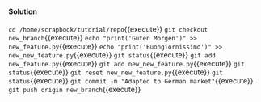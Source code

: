 #### Solution


`cd /home/scrapbook/tutorial/repo`{{execute}}
`git checkout new_branch`{{execute}}
`echo "print('Guten Morgen')" >> new_feature.py`{{execute}}
`echo "print('Buongiornissimo')" >> new_new_feature.py`{{execute}}
`git status`{{execute}}
`git add new_feature.py`{{execute}}
`git add new_new_feature.py`{{execute}}
`git status`{{execute}}
`git reset new_new_feature.py`{{execute}}
`git status`{{execute}}
`git commit -m "Adapted to German market"`{{execute}}
`git push origin new_branch`{{execute}}